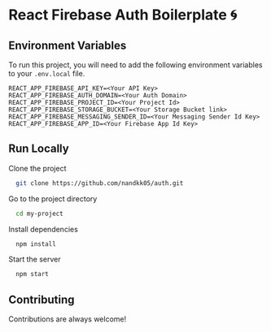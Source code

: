 # React Firebase Auth Boilerplate 🌀

## Environment Variables

To run this project, you will need to add the following environment variables to your `.env.local` file. 

```
REACT_APP_FIREBASE_API_KEY=<Your API Key>
REACT_APP_FIREBASE_AUTH_DOMAIN=<Your Auth Domain>
REACT_APP_FIREBASE_PROJECT_ID=<Your Project Id>
REACT_APP_FIREBASE_STORAGE_BUCKET=<Your Storage Bucket link>
REACT_APP_FIREBASE_MESSAGING_SENDER_ID=<Your Messaging Sender Id Key>
REACT_APP_FIREBASE_APP_ID=<Your Firebase App Id Key>
```

## Run Locally

Clone the project

```bash
  git clone https://github.com/nandkk05/auth.git
```

Go to the project directory

```bash
  cd my-project
```

Install dependencies

```bash
  npm install
```

Start the server

```bash
  npm start
```

## Contributing

Contributions are always welcome!
